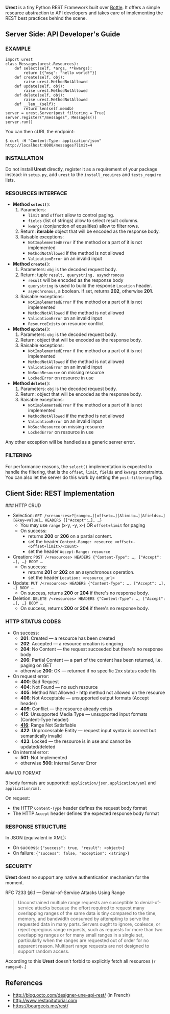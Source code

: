 
**Urest** is a tiny Python REST Framework built over [Bottle](http://bottlepy.org/docs/dev/index.html).
It offers a simple resource abstraction to API developers
and takes care of implementing the REST best practices behind the scene.


Server Side: API Developer's Guide
----------------------------------

### EXAMPLE

	import urest
	class Messages(urest.Resources):
		def select(self, *args, **kwargs):
			return [{"msg": "hello world!"}]
		def create(self, obj):
			raise urest.MethodNotAllowed
		def update(self, obj):
			raise urest.MethodNotAllowed
		def delete(self, obj):
			raise urest.MethodNotAllowed
		def __len__(self):
			return len(self.memdb)
	server = urest.Server(post_filtering = True)
	server.register("/messages", Messages())
	server.run()

You can then cURL the endpoint:

	$ curl -H "Content-Type: application/json" http://localhost:8080/messages?limit=4

### INSTALLATION

Do not install **Urest** directly, register it as a requirement of your package instead:
in `setup.py`, add `urest` to the `install_requires` and `tests_require` lists.

### RESOURCES INTERFACE

  * **Method `select()`**:
    1. Parameters:
       * `limit` and `offset` allow to control paging.
       * `fields` (list of strings) allow to select result columns.
       * `kwargs` (conjunction of equalities) allow to filter rows.
    2. Return: **iterable** object that will be encoded as the response body.
    3. Raisable exceptions:
       * `NotImplementedError` if the method or a part of it is not implemented
       * `MethodNotAllowed` if the method is not allowed
       * `ValidationError` on an invalid input
  * **Method `create()`**:
    1. Parameters: `obj` is the decoded request body.
    2. Return: tuple `result, querystring, asynchronous`
       * `result` will be encoded as the response body
       * `querystring` is used to build the response `Location` header.
       * `asynchronous`, a boolean. If set, returns **202**, otherwise **201**.
    3. Raisable exceptions:
       * `NotImplementedError` if the method or a part of it is not implemented
       * `MethodNotAllowed` if the method is not allowed
       * `ValidationError` on an invalid input
       * `ResourceExists` on resource conflict
  * **Method `update()`**:
    1. Parameters: `obj` is the decoded request body.
    2. Return: object that will be encoded as the response body.
    3. Raisable exceptions:
       * `NotImplementedError` if the method or a part of it is not implemented
       * `MethodNotAllowed` if the method is not allowed
       * `ValidationError` on an invalid input
       * `NoSuchResource` on missing resource
       * `LockedError` on resource in use
  * **Method `delete()`**:
    1. Parameters: `obj` is the decoded request body.
    2. Return: object that will be encoded as the response body.
    3. Raisable exceptions:
       * `NotImplementedError` if the method or a part of it is not implemented
       * `MethodNotAllowed` if the method is not allowed
       * `ValidationError` on an invalid input
       * `NoSuchResource` on missing resource
       * `LockedError` on resource in use

Any other exception will be handled as a generic server error.

### FILTERING

For performance reasons, the `select()` implementation is expected to handle the filtering,
that is the `offset`, `limit`, `fields` and `kwargs` constraints.
You can also let the server do this work by setting the `post-filtering` flag.


Client Side: REST Implementation
--------------------------------

### HTTP CRUD

  * Selection: `GET /<resources>?[range=…][offset=…][&limit=…][&fields=…][&key=value]… HEADERS {["Accept":…], …}`
    - You may use `range` (x-y, -y, x-) OR `offset`+`limit` for paging
    - On success:
      * returns **200** or **206** on a partial content.
      * set the header `Content-Range: resource <offset>-<offset+limit>/<count>`
      * set the header `Accept-Range: resource`
  * Creation: `POST /<resources> HEADERS {"Content-Type": …, ["Accept": …], …} BODY …`
    - On success:
      * returns **201** or **202** on an asynchronous operation.
      * set the header `Location: <resource_url>`
  * Update: `PUT /<resources> HEADERS {"Content-Type": …, ["Accept": …], …} BODY …`
    - On success, returns **200** or **204** if there's no response body.
  * Deletion: `DELETE /<resources> HEADERS {"Content-Type": …, ["Accept": …], …} BODY …`
    - On success, returns **200** or **204** if there's no response body.

### HTTP STATUS CODES

  * On success:
    * **201**: Created — a resource has been created
    * **202**: Accepted — a resource creation is ongoing
    * **204**: No Content — the request succeeded but there's no response body
    * **206**: Partial Content — a part of the content has been returned, i.e. paging on GET
    * otherwise **200**: OK — returned if no specific 2xx status code fits
  * On request error:
    * **400**: Bad Request
    * **404**: Not Found — no such resource
    * **405**: Method Not Allowed - http method not allowed on the resource
    * **406**: Not Acceptable — unsupported output formats (Accept header)
    * **409**: Conflict — the resource already exists
    * **415**: Unsupported Media Type — unsupported input formats (Content-Type header)
    * **[416](http://svn.tools.ietf.org/svn/wg/httpbis/specs/rfc7233.html#status.416)**: Range Not Satisfiable
    * **422**: Unprocessable Entity — request input syntax is correct but semantically invalid
    * **423**: Locked — the resource is in use and cannot be updated/deleted
  * On internal error:
    * **501**: Not Implemented
    * otherwise **500**: Internal Server Error

### I/O FORMAT

3 body formats are supported: `application/json`, `application/yaml` and `application/xml`.

On request:
  * the HTTP `Content-Type` header defines the request body format
  * The HTTP `Accept` header defines the expected response body format

### RESPONSE STRUCTURE

In JSON (equivalent in XML):
  * On success: `{"success": true, "result": <object>}`
  * On failure: `{"success": false, "exception": <string>}`

### SECURITY

**Urest** doest no support any native authentication mechanism for the moment.

RFC 7233 §6.1 — Denial-of-Service Attacks Using Range

> Unconstrained multiple range requests are susceptible to denial-of-service
> attacks because the effort required to request many overlapping ranges of
> the same data is tiny compared to the time, memory, and bandwidth consumed
> by attempting to serve the requested data in many parts. Servers ought to
> ignore, coalesce, or reject egregious range requests, such as requests for
> more than two overlapping ranges or for many small ranges in a single set,
> particularly when the ranges are requested out of order for no apparent
> reason. Multipart range requests are not designed to support random access.

According to this **Urest** doesn't forbid to explicitly fetch all resources (`?range=0-`.)


References
----------

  * http://blog.octo.com/designer-une-api-rest/ (in French)
  * http://www.restapitutorial.com
  * https://bourgeois.me/rest/
